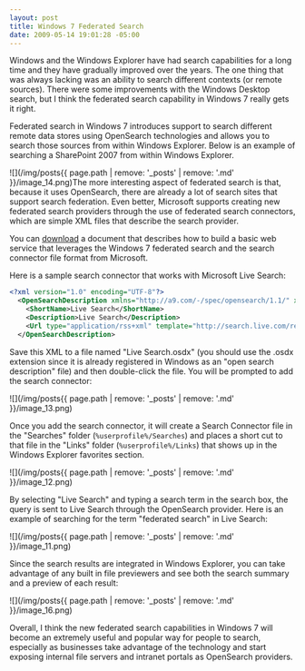 ```yaml
---
layout: post
title: Windows 7 Federated Search
date: 2009-05-14 19:01:28 -05:00
---
```


Windows and the Windows Explorer have had search capabilities for a long time and they have gradually improved over the years. The one thing that was always lacking was an ability to search different contexts (or remote sources). There were some improvements with the Windows Desktop search, but I think the federated search capability in Windows 7 really gets it right.

Federated search in Windows 7 introduces support to search different remote data stores using OpenSearch technologies and allows you to search those sources from within Windows Explorer. Below is an example of searching a SharePoint 2007 from within Windows Explorer.

![](/img/posts{{ page.path | remove: '_posts' | remove: '.md' }}/image_14.png)The more interesting aspect of federated search is that, because it uses OpenSearch, there are already a lot of search sites that support search federation. Even better, Microsoft supports creating new federated search providers through the use of federated search connectors, which are simple XML files that describe the search provider.

You can [download](http://www.microsoft.com/downloads/details.aspx?FamilyID=C709A596-A9E9-49E7-BCD4-319664929317&displaylang=en) a document that describes how to build a basic web service that leverages the Windows 7 federated search and the search connector file format from Microsoft.

Here is a sample search connector that works with Microsoft Live Search:

```xml
<?xml version="1.0" encoding="UTF-8"?>
  <OpenSearchDescription xmlns="http://a9.com/-/spec/opensearch/1.1/" xmlns:ms-ose="http://schemas.microsoft.com/opensearchext/2009/">
    <ShortName>Live Search</ShortName>
    <Description>Live Search</Description>
    <Url type="application/rss+xml" template="http://search.live.com/results.aspx?q={searchTerms}&count=50&format=rss"/>
  </OpenSearchDescription> 
```

Save this XML to a file named "Live Search.osdx" (you should use the .osdx extension since it is already registered in Windows as an "open search description" file) and then double-click the file. You will be prompted to add the search connector:

![](/img/posts{{ page.path | remove: '_posts' | remove: '.md' }}/image_13.png) 

Once you add the search connector, it will create a Search Connector file in the "Searches" folder (`%userprofile%/Searches`) and places a short cut to that file in the "Links" folder (`%userprofile%/Links`) that shows up in the Windows Explorer favorites section.

![](/img/posts{{ page.path | remove: '_posts' | remove: '.md' }}/image_12.png) 

By selecting "Live Search" and typing a search term in the search box, the query is sent to Live Search through the OpenSearch provider. Here is an example of searching for the term "federated search" in Live Search:

![](/img/posts{{ page.path | remove: '_posts' | remove: '.md' }}/image_11.png) 

Since the search results are integrated in Windows Explorer, you can take advantage of any built in file previewers and see both the search summary and a preview of each result:

![](/img/posts{{ page.path | remove: '_posts' | remove: '.md' }}/image_16.png) 

Overall, I think the new federated search capabilities in Windows 7 will become an extremely useful and popular way for people to search, especially as businesses take advantage of the technology and start exposing internal file servers and intranet portals as OpenSearch providers.
